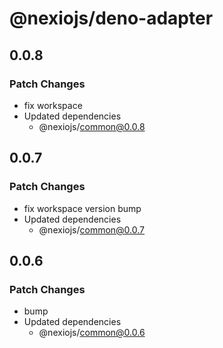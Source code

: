 # @nexiojs/deno-adapter

## 0.0.8

### Patch Changes

- fix workspace
- Updated dependencies
  - @nexiojs/common@0.0.8

## 0.0.7

### Patch Changes

- fix workspace version bump
- Updated dependencies
  - @nexiojs/common@0.0.7

## 0.0.6

### Patch Changes

- bump
- Updated dependencies
  - @nexiojs/common@0.0.6
